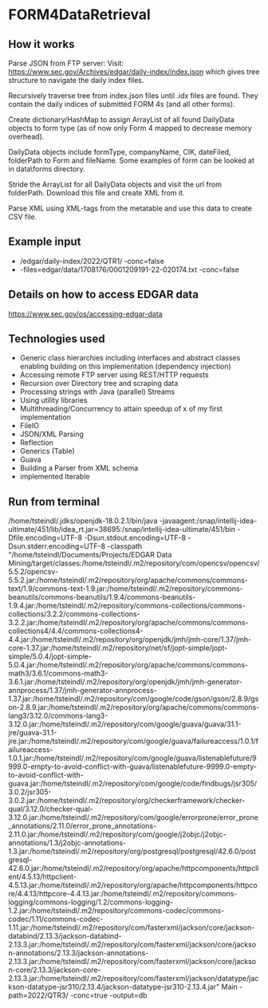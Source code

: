 # FORM4DataRetrieval

## How it works
Parse JSON from FTP server: 
Visit: https://www.sec.gov/Archives/edgar/daily-index/index.json which gives tree structure to navigate the daily index files.

Recursively traverse tree from index.json files until .idx files are found. They contain the daily indices of submitted FORM 4s (and all other forms). 

Create dictionary/HashMap to assign ArrayList of all found DailyData objects to form type (as of now only Form 4 mapped to decrease memory overhead).

DailyData objects include formType, companyName, CIK, dateFiled, folderPath to Form and fileName. Some examples of form can be looked at in data\forms directory.

Stride the ArrayList for all DailyData objects and visit the url from folderPath. Download this file and create XML from it.

Parse XML using XML-tags from the metatable and use this data to create CSV file.

## Example input
- /edgar/daily-index/2022/QTR1/ -conc=false
- -files=edgar/data/1708176/0001209191-22-020174.txt -conc=false

## Details on how to access EDGAR data
https://www.sec.gov/os/accessing-edgar-data

## Technologies used
- Generic class hierarchies including interfaces and abstract classes enabling building on this implementation (dependency injection)
- Accessing remote FTP server using REST/HTTP requests
- Recursion over Directory tree and scraping data
- Processing strings with Java (parallel) Streams
- Using utility libraries
- Multithreading/Concurrency to attain speedup of x of my first implementation
- FileIO
- JSON/XML Parsing
- Reflection
- Generics (Table)
- Guava
- Building a Parser from XML schema
- implemented Iterable
## Run from terminal

/home/tsteindl/.jdks/openjdk-18.0.2.1/bin/java -javaagent:/snap/intellij-idea-ultimate/451/lib/idea_rt.jar=38695:/snap/intellij-idea-ultimate/451/bin -Dfile.encoding=UTF-8 -Dsun.stdout.encoding=UTF-8 -Dsun.stderr.encoding=UTF-8 -classpath "/home/tsteindl/Documents/Projects/EDGAR Data Mining/target/classes:/home/tsteindl/.m2/repository/com/opencsv/opencsv/5.5.2/opencsv-5.5.2.jar:/home/tsteindl/.m2/repository/org/apache/commons/commons-text/1.9/commons-text-1.9.jar:/home/tsteindl/.m2/repository/commons-beanutils/commons-beanutils/1.9.4/commons-beanutils-1.9.4.jar:/home/tsteindl/.m2/repository/commons-collections/commons-collections/3.2.2/commons-collections-3.2.2.jar:/home/tsteindl/.m2/repository/org/apache/commons/commons-collections4/4.4/commons-collections4-4.4.jar:/home/tsteindl/.m2/repository/org/openjdk/jmh/jmh-core/1.37/jmh-core-1.37.jar:/home/tsteindl/.m2/repository/net/sf/jopt-simple/jopt-simple/5.0.4/jopt-simple-5.0.4.jar:/home/tsteindl/.m2/repository/org/apache/commons/commons-math3/3.6.1/commons-math3-3.6.1.jar:/home/tsteindl/.m2/repository/org/openjdk/jmh/jmh-generator-annprocess/1.37/jmh-generator-annprocess-1.37.jar:/home/tsteindl/.m2/repository/com/google/code/gson/gson/2.8.9/gson-2.8.9.jar:/home/tsteindl/.m2/repository/org/apache/commons/commons-lang3/3.12.0/commons-lang3-3.12.0.jar:/home/tsteindl/.m2/repository/com/google/guava/guava/31.1-jre/guava-31.1-jre.jar:/home/tsteindl/.m2/repository/com/google/guava/failureaccess/1.0.1/failureaccess-1.0.1.jar:/home/tsteindl/.m2/repository/com/google/guava/listenablefuture/9999.0-empty-to-avoid-conflict-with-guava/listenablefuture-9999.0-empty-to-avoid-conflict-with-guava.jar:/home/tsteindl/.m2/repository/com/google/code/findbugs/jsr305/3.0.2/jsr305-3.0.2.jar:/home/tsteindl/.m2/repository/org/checkerframework/checker-qual/3.12.0/checker-qual-3.12.0.jar:/home/tsteindl/.m2/repository/com/google/errorprone/error_prone_annotations/2.11.0/error_prone_annotations-2.11.0.jar:/home/tsteindl/.m2/repository/com/google/j2objc/j2objc-annotations/1.3/j2objc-annotations-1.3.jar:/home/tsteindl/.m2/repository/org/postgresql/postgresql/42.6.0/postgresql-42.6.0.jar:/home/tsteindl/.m2/repository/org/apache/httpcomponents/httpclient/4.5.13/httpclient-4.5.13.jar:/home/tsteindl/.m2/repository/org/apache/httpcomponents/httpcore/4.4.13/httpcore-4.4.13.jar:/home/tsteindl/.m2/repository/commons-logging/commons-logging/1.2/commons-logging-1.2.jar:/home/tsteindl/.m2/repository/commons-codec/commons-codec/1.11/commons-codec-1.11.jar:/home/tsteindl/.m2/repository/com/fasterxml/jackson/core/jackson-databind/2.13.3/jackson-databind-2.13.3.jar:/home/tsteindl/.m2/repository/com/fasterxml/jackson/core/jackson-annotations/2.13.3/jackson-annotations-2.13.3.jar:/home/tsteindl/.m2/repository/com/fasterxml/jackson/core/jackson-core/2.13.3/jackson-core-2.13.3.jar:/home/tsteindl/.m2/repository/com/fasterxml/jackson/datatype/jackson-datatype-jsr310/2.13.4/jackson-datatype-jsr310-2.13.4.jar" Main -path=2022/QTR3/ -conc=true -output=db

